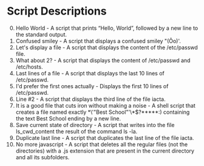 # Script Descriptions

0. Hello World - A script that prints “Hello, World”, followed by a new line to the standard output.
1. Confused smiley - A script that displays a confused smiley "(Ôo)'.
2. Let's display a file - A script that displays the content of the /etc/passwd file.
3. What about 2? - A script that displays the content of /etc/passwd and /etc/hosts.
4. Last lines of a file - A script that displays the last 10 lines of /etc/passwd.
5. I'd prefer the first ones actually - Displays the first 10 lines of /etc/passwd.
6. Line #2 - A script that displays the third line of the file iacta.
7. It is a good file that cuts iron without making a noise - A shell script that creates a file named exactly \*\\'"Best School"\'\\*$\?\*\*\*\*\*:) containing the text Best School ending by a new line.
8. Save current state of directory - A script that writes into the file ls_cwd_content the result of the command ls -la. 
9. Duplicate last line - A script that duplicates the last line of the file iacta.
10. No more javascript - A script that deletes all the regular files (not the directories) with a .js extension that are present in the current directory and all its subfolders.